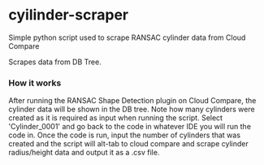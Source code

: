 # cyilinder-scraper
Simple python script used to scrape RANSAC cylinder data from Cloud Compare

Scrapes data from DB Tree.

### How it works
After running the RANSAC Shape Detection plugin on Cloud Compare, the cylinder data will be shown in the DB tree. Note how many cylinders were created as it is required as input when running the script. Select 'Cylinder_0001' and go back to the code in whatever IDE you will run the code in. Once the code is run, input the number of cylinders that was created and the script will alt-tab to cloud compare and scrape cylinder radius/height data and output it as a .csv file. 
